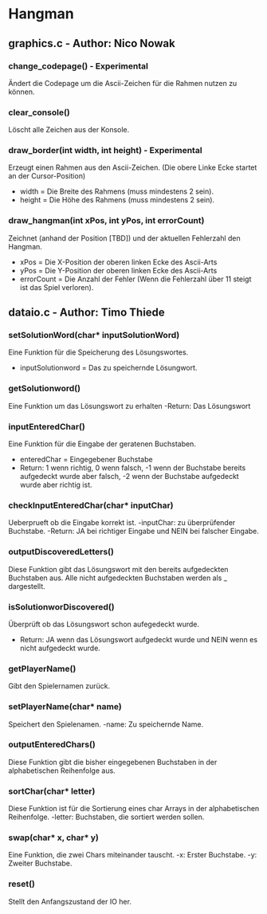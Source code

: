 # Hangman
## graphics.c - Author: Nico Nowak
### change_codepage() - Experimental
Ändert die Codepage um die Ascii-Zeichen für die Rahmen nutzen zu können.
### clear_console()
Löscht alle Zeichen aus der Konsole.
### draw_border(int width, int height) - Experimental
Erzeugt einen Rahmen aus den Ascii-Zeichen. (Die obere Linke Ecke startet an der Cursor-Position)
- width = Die Breite des Rahmens (muss mindestens 2 sein).
- height = Die Höhe des Rahmens (muss mindestens 2 sein).
### draw_hangman(int xPos, int yPos, int errorCount)
Zeichnet (anhand der Position [TBD]) und der aktuellen Fehlerzahl den Hangman.
- xPos = Die X-Position der oberen linken Ecke des Ascii-Arts
- yPos = Die Y-Position der oberen linken Ecke des Ascii-Arts
- errorCount = Die Anzahl der Fehler (Wenn die Fehlerzahl über 11 steigt ist das Spiel verloren).
## dataio.c - Author: Timo Thiede
### setSolutionWord(char* inputSolutionWord)
Eine Funktion für die Speicherung des Lösungswortes.
- inputSolutionword = Das zu speichernde Lösungwort.
### getSolutionword()
Eine Funktion um das Lösungswort zu erhalten
-Return: Das Lösungswort
### inputEnteredChar()
Eine Funktion für die Eingabe der geratenen Buchstaben.
- enteredChar = Eingegebener Buchstabe
- Return: 1 wenn richtig, 0 wenn falsch, -1 wenn der Buchstabe bereits aufgedeckt wurde aber falsch, -2 wenn der Buchstabe aufgedeckt wurde aber richtig ist.
### checkInputEnteredChar(char* inputChar)
Ueberprueft ob die Eingabe korrekt ist.
-inputChar: zu überprüfender Buchstabe.
-Return: JA bei richtiger Eingabe und NEIN bei falscher Eingabe.
### outputDiscoveredLetters()
Diese Funktion gibt das Lösungswort mit den bereits aufgedeckten Buchstaben aus.
Alle nicht aufgedeckten Buchstaben werden als _ dargestellt.
### isSolutionworDiscovered()
Überprüft ob das Lösungswort schon aufegedeckt wurde.
- Return: JA wenn das Lösungswort aufgedeckt wurde und NEIN wenn es nicht aufgedeckt wurde.
### getPlayerName()
Gibt den Spielernamen zurück.
### setPlayerName(char* name)
Speichert den Spielenamen.
-name: Zu speichernde Name.
### outputEnteredChars()
Diese Funktion gibt die bisher eingegebenen Buchstaben in der alphabetischen Reihenfolge aus.
### sortChar(char* letter)
Diese Funktion ist für die Sortierung eines char Arrays in der alphabetischen Reihenfolge.
-letter: Buchstaben, die sortiert werden sollen.
### swap(char* x, char* y)
Eine Funktion, die zwei Chars miteinander tauscht.
-x: Erster Buchstabe.
-y: Zweiter Buchstabe.
### reset()
Stellt den Anfangszustand der IO her.


